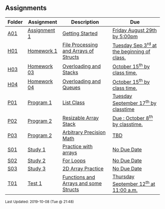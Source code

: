 ## Assignments
| Folder | Assignment | Description | Due|
 | ------------|------------|------------|------------|
 | [A01](https://github.com/rugbyprof/1063-Data-Structures/tree/master/Assignments/A01) | [ Assignment 1 ](https://github.com/rugbyprof/1063-Data-Structures/tree/master/Assignments/A01) | [ Getting Started](https://github.com/rugbyprof/1063-Data-Structures/tree/master/Assignments/A01) | [Friday August 29th by 5:00pm](https://github.com/rugbyprof/1063-Data-Structures/tree/master/Assignments/A01) |
 | [H01](https://github.com/rugbyprof/1063-Data-Structures/tree/master/Assignments/H01) | [ Homework 1 ](https://github.com/rugbyprof/1063-Data-Structures/tree/master/Assignments/H01) | [ File Processing and Arrays of Structs](https://github.com/rugbyprof/1063-Data-Structures/tree/master/Assignments/H01) | [Tuesday Sep 3<sup>rd</sup> at the beginning of class.](https://github.com/rugbyprof/1063-Data-Structures/tree/master/Assignments/H01) |
 | [H03](https://github.com/rugbyprof/1063-Data-Structures/tree/master/Assignments/H03) | [ Homework 03 ](https://github.com/rugbyprof/1063-Data-Structures/tree/master/Assignments/H03) | [ Overloading and Stacks](https://github.com/rugbyprof/1063-Data-Structures/tree/master/Assignments/H03) | [October 15<sup>th</sup> by class time.](https://github.com/rugbyprof/1063-Data-Structures/tree/master/Assignments/H03) |
 | [H04](https://github.com/rugbyprof/1063-Data-Structures/tree/master/Assignments/H04) | [ Homework 04 ](https://github.com/rugbyprof/1063-Data-Structures/tree/master/Assignments/H04) | [ Overloading and Queues](https://github.com/rugbyprof/1063-Data-Structures/tree/master/Assignments/H04) | [October 15<sup>th</sup> by class time.](https://github.com/rugbyprof/1063-Data-Structures/tree/master/Assignments/H04) |
 | [P01](https://github.com/rugbyprof/1063-Data-Structures/tree/master/Assignments/P01) | [ Program 1 ](https://github.com/rugbyprof/1063-Data-Structures/tree/master/Assignments/P01) | [  List Class](https://github.com/rugbyprof/1063-Data-Structures/tree/master/Assignments/P01) | [Tuesday September 17<sup>th</sup> by classtime](https://github.com/rugbyprof/1063-Data-Structures/tree/master/Assignments/P01) |
 | [P02](https://github.com/rugbyprof/1063-Data-Structures/tree/master/Assignments/P02) | [ Program 2 ](https://github.com/rugbyprof/1063-Data-Structures/tree/master/Assignments/P02) | [ Resizable Array Stack](https://github.com/rugbyprof/1063-Data-Structures/tree/master/Assignments/P02) | [Due : October 8<sup>th</sup> by classtime.](https://github.com/rugbyprof/1063-Data-Structures/tree/master/Assignments/P02) |
 | [P03](https://github.com/rugbyprof/1063-Data-Structures/tree/master/Assignments/P03) | [ Program 2 ](https://github.com/rugbyprof/1063-Data-Structures/tree/master/Assignments/P03) | [ Arbitrary Precision Math](https://github.com/rugbyprof/1063-Data-Structures/tree/master/Assignments/P03) | [TBD](https://github.com/rugbyprof/1063-Data-Structures/tree/master/Assignments/P03) |
 | [S01](https://github.com/rugbyprof/1063-Data-Structures/tree/master/Assignments/S01) | [ Study 1 ](https://github.com/rugbyprof/1063-Data-Structures/tree/master/Assignments/S01) | [ Practice with arrays](https://github.com/rugbyprof/1063-Data-Structures/tree/master/Assignments/S01) | [No Due Date](https://github.com/rugbyprof/1063-Data-Structures/tree/master/Assignments/S01) |
 | [S02](https://github.com/rugbyprof/1063-Data-Structures/tree/master/Assignments/S02) | [ Study 2 ](https://github.com/rugbyprof/1063-Data-Structures/tree/master/Assignments/S02) | [ For Loops](https://github.com/rugbyprof/1063-Data-Structures/tree/master/Assignments/S02) | [No Due Date](https://github.com/rugbyprof/1063-Data-Structures/tree/master/Assignments/S02) |
 | [S03](https://github.com/rugbyprof/1063-Data-Structures/tree/master/Assignments/S03) | [ Study 3 ](https://github.com/rugbyprof/1063-Data-Structures/tree/master/Assignments/S03) | [ 2D Array Practice](https://github.com/rugbyprof/1063-Data-Structures/tree/master/Assignments/S03) | [No Due Date](https://github.com/rugbyprof/1063-Data-Structures/tree/master/Assignments/S03) |
 | [T01](https://github.com/rugbyprof/1063-Data-Structures/tree/master/Assignments/T01) | [ Test 1 ](https://github.com/rugbyprof/1063-Data-Structures/tree/master/Assignments/T01) | [ Functions and Arrays and some Structs](https://github.com/rugbyprof/1063-Data-Structures/tree/master/Assignments/T01) | [Thursday September 12<sup>th</sup> at 11:00 a.m.](https://github.com/rugbyprof/1063-Data-Structures/tree/master/Assignments/T01) |

<sup>Last Updated: 2019-10-08 (Tue @ 21:48)</sup>